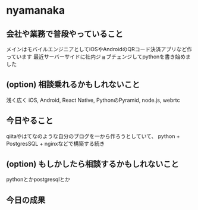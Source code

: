 # nyamanaka

## 会社や業務で普段やっていること

メインはモバイルエンジニアとしてiOSやAndroidのQRコード決済アプリなど作っています
最近サーバーサイドに社内ジョブチェンジしてpythonを書き始めました

## (option) 相談乗れるかもしれないこと

浅く広く
iOS, Android, React Native, PythonのPyramid, node.js, webrtc

## 今日やること

qiitaやはてなのような自分のブログを一から作ろうとしていて、
python + PostgresSQL + nginxなどで構築する続き

## (option) もしかしたら相談するかもしれないこと

pythonとかpostgresqlとか

## 今日の成果
